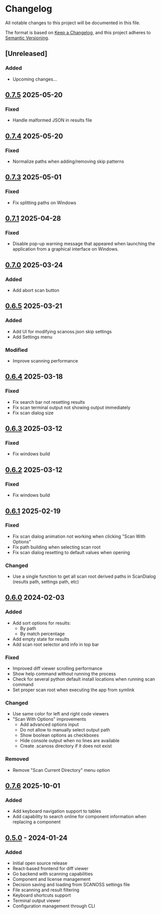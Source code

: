 # Changelog

All notable changes to this project will be documented in this file.

The format is based on [Keep a Changelog](https://keepachangelog.com/en/1.0.0/),
and this project adheres to [Semantic Versioning](https://semver.org/spec/v2.0.0.html).

## [Unreleased]

### Added
- Upcoming changes...

## [0.7.5] 2025-05-20
### Fixed
- Handle malformed JSON in results file

## [0.7.4] 2025-05-20
### Fixed
- Normalize paths when adding/removing skip patterns

## [0.7.3] 2025-05-01
### Fixed
- Fix splitting paths on Windows

## [0.7.1] 2025-04-28
### Fixed
- Disable pop-up warning message that appeared when launching the application from a graphical interface on Windows.


## [0.7.0] 2025-03-24

### Added
- Add abort scan button

## [0.6.5] 2025-03-21

### Added
- Add UI for modifying scanoss.json skip settings
- Add Settings menu

### Modified
- Improve scanning performance


## [0.6.4] 2025-03-18

### Fixed
- Fix search bar not resetting results
- Fix scan terminal output not showing output immediately
- Fix scan dialog size

## [0.6.3] 2025-03-12

### Fixed
- Fix windows build

## [0.6.2] 2025-03-12

### Fixed
- Fix windows build

## [0.6.1] 2025-02-19

### Fixed
- Fix scan dialog animation not working when clicking "Scan With Options"
- Fix path building when selecting scan root
- Fix scan dialog resetting to default values when opening

### Changed
- Use a single function to get all scan root derived paths in ScanDialog (results path, settings path, etc)

## [0.6.0] 2024-02-03

### Added
- Add sort options for results:
  - By path
  - By match percentage
- Add empty state for results
- Add scan root selector and info in top bar


### Fixed
- Improved diff viewer scrolling performance
- Show help command without running the process
- Check for several python default install locations when running scan command
- Set proper scan root when executing the app from symlink

### Changed
- Use same color for left and right code viewers
- "Scan With Options" improvements
  - Add advanced options input
  - Do not allow to manually select output path
  - Show boolean options as checkboxes
  - Hide console output when no lines are available
  - Create .scanoss directory if it does not exist

### Removed
- Remove "Scan Current Directory" menu option

## [0.7.6] 2025-10-01
### Added
- Add keyboard navigation support to tables
- Add capability to search online for component information when replacing a component

## [0.5.0] - 2024-01-24
### Added
- Initial open source release
- React-based frontend for diff viewer
- Go backend with scanning capabilities
- Component and license management
- Decision saving and loading from SCANOSS settings file
- File scanning and result filtering
- Keyboard shortcuts support
- Terminal output viewer
- Configuration management through CLI


[0.5.0]: https://github.com/scanoss/scanoss.cc/compare/v0.4.0...v0.5.0
[0.6.0]: https://github.com/scanoss/scanoss.cc/compare/v0.5.0...v0.6.0
[0.6.1]: https://github.com/scanoss/scanoss.cc/compare/v0.6.0...v0.6.1
[0.6.2]: https://github.com/scanoss/scanoss.cc/compare/v0.6.1...v0.6.2
[0.6.3]: https://github.com/scanoss/scanoss.cc/compare/v0.6.2...v0.6.3
[0.6.4]: https://github.com/scanoss/scanoss.cc/compare/v0.6.3...v0.6.4
[0.6.5]: https://github.com/scanoss/scanoss.cc/compare/v0.6.4...v0.6.5
[0.7.0]: https://github.com/scanoss/scanoss.cc/compare/v0.6.5...v0.7.0
[0.7.1]: https://github.com/scanoss/scanoss.cc/compare/v0.7.0...v0.7.1
[0.7.2]: https://github.com/scanoss/scanoss.cc/compare/v0.7.0...v0.7.2
[0.7.3]: https://github.com/scanoss/scanoss.cc/compare/v0.7.2...v0.7.3
[0.7.4]: https://github.com/scanoss/scanoss.cc/compare/v0.7.3...v0.7.4
[0.7.5]: https://github.com/scanoss/scanoss.cc/compare/v0.7.4...v0.7.5
[0.7.6]: https://github.com/scanoss/scanoss.cc/compare/v0.7.5...v0.7.6


